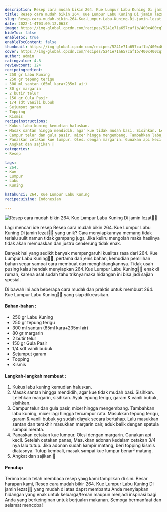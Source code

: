 ```yaml
---
description: Resep cara mudah bikin 264. Kue Lumpur Labu Kuning Di jamin lezat"
title: Resep cara mudah bikin 264. Kue Lumpur Labu Kuning Di jamin lezat
slug: Resep-cara-mudah-bikin-264-Kue-Lumpur-Labu-Kuning-Di-jamin-lezat
date: 2022-1-4T03:09:12.063Z
image: https://img-global.cpcdn.com/recipes/5241e71a657caf1b/400x400cq70/photo.jpg
hideToc: false
enableToc: true
enableTocContent: false
thumbnail: https://img-global.cpcdn.com/recipes/5241e71a657caf1b/400x400cq70/photo.jpg
cover: https://img-global.cpcdn.com/recipes/5241e71a657caf1b/400x400cq70/photo.jpg
author: admin
ratingvalue: 4.8
reviewcount: 124
recipeingredient:
- 250 gr Labu Kuning
- 250 gr tepung terigu
- 300 ml santan (65ml kara+235ml air)
- 80 gr margarin
- 2 butir telur
- 150 gr Gula Pasir
- 1/4 sdt vanili bubuk
- Sejumput garam
- Topping
- Kismis
recipeinstructions:
- Kukus labu kuning kemudian haluskan.
- Masak santan hingga mendidih, agar kue tidak mudah basi. Sisihkan. Lelehkan margarin, sisihkan. Ayak tepung terigu, garam & vanili bubuk, sisihkan.
- Campur telur dan gula pasir, mixer hingga mengembang. Tambahkan labu kuning, mixer lagi hingga tercampur rata. Masukkan tepung terigu, garam & vanili bubuk yg sudah diayak secara bertahap. Lalu masukkan santan dan terakhir masukkan margarin cair, aduk balik dengan spatula sampai merata.
- Panaskan cetakan kue lumpur. Olesi dengan margarin. Gunakan api kecil. Setelah cetakan panas, Masukkan adonan kedalam cetakan 3/4 nya lalu tutup. Jika adonan sudah hampir matang, beri topping kismis diatasnya. Tutup kembali, masak sampai kue lumpur benar² matang.
- Angkat dan sajikan 🥰
categories:
- Resep

tags:
- 264.
- Kue
- Lumpur
- Labu
- Kuning

katakunci: 264. Kue Lumpur Labu Kuning
recipecuisine: Indonesian

---
```


![Resep cara mudah bikin 264. Kue Lumpur Labu Kuning Di jamin lezat👩‍🍳](https://img-global.cpcdn.com/recipes/5241e71a657caf1b/400x400cq70/photo.jpg)

Lagi mencari ide resep Resep cara mudah bikin 264. Kue Lumpur Labu Kuning Di jamin lezat👩‍🍳 yang unik? Cara menyiapkannya memang tidak terlalu sulit namun tidak gampang juga. Jika keliru mengolah maka hasilnya tidak akan memuaskan dan justru cenderung tidak enak.

Banyak hal yang sedikit banyak mempengaruhi kualitas rasa dari 264. Kue Lumpur Labu Kuning👩‍🍳, pertama dari jenis bahan, kemudian pemilihan bahan segar sampai cara membuat dan menghidangkannya. Tidak usah pusing kalau hendak menyiapkan 264. Kue Lumpur Labu Kuning👩‍🍳 enak di rumah, karena asal sudah tahu triknya maka hidangan ini bisa jadi sajian spesial.

Di bawah ini ada beberapa cara mudah dan praktis untuk membuat 264. Kue Lumpur Labu Kuning👩‍🍳 yang siap dikreasikan.

<!--inarticleads1-->

#### Bahan-bahan :

- 250 gr Labu Kuning
- 250 gr tepung terigu
- 300 ml santan (65ml kara+235ml air)
- 80 gr margarin
- 2 butir telur
- 150 gr Gula Pasir
- 1/4 sdt vanili bubuk
- Sejumput garam
- Topping
- Kismis

<!--inarticleads2-->

#### Langkah-langkah membuat :

1. Kukus labu kuning kemudian haluskan.
1. Masak santan hingga mendidih, agar kue tidak mudah basi. Sisihkan. Lelehkan margarin, sisihkan. Ayak tepung terigu, garam & vanili bubuk, sisihkan.
1. Campur telur dan gula pasir, mixer hingga mengembang. Tambahkan labu kuning, mixer lagi hingga tercampur rata. Masukkan tepung terigu, garam & vanili bubuk yg sudah diayak secara bertahap. Lalu masukkan santan dan terakhir masukkan margarin cair, aduk balik dengan spatula sampai merata.
1. Panaskan cetakan kue lumpur. Olesi dengan margarin. Gunakan api kecil. Setelah cetakan panas, Masukkan adonan kedalam cetakan 3/4 nya lalu tutup. Jika adonan sudah hampir matang, beri topping kismis diatasnya. Tutup kembali, masak sampai kue lumpur benar² matang.
1. Angkat dan sajikan 🥰

#### Penutup

Terima kasih telah membaca resep yang kami tampilkan di sini. Besar harapan kami, Resep cara mudah bikin 264. Kue Lumpur Labu Kuning Di jamin lezat👩‍🍳 yang mudah di atas dapat membantu Anda menyiapkan hidangan yang enak untuk keluarga/teman maupun menjadi inspirasi bagi Anda yang berkeinginan untuk berjualan makanan. Semoga bermanfaat dan selamat mencoba!